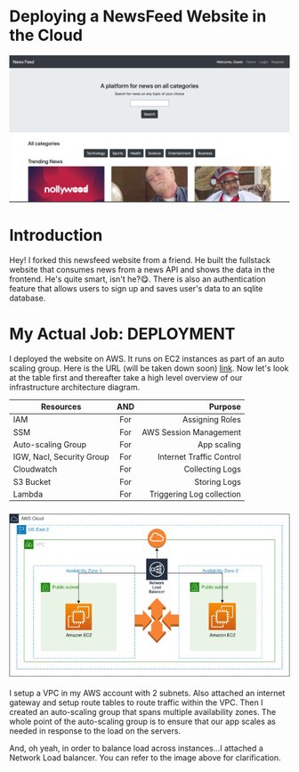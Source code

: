 
#  Deploying a NewsFeed Website in the Cloud
![](images/newsfeed.png)

# Introduction
Hey! I forked this newsfeed website from a friend. He built the fullstack website that consumes news from a news API and shows the data in the frontend. He's quite smart, isn't he?😋.
There is also an authentication feature that allows users to sign up and saves user's data to an sqlite database.

# My Actual Job: DEPLOYMENT
I deployed the website on AWS. It runs on EC2 instances as part of an auto scaling group. Here is the URL (will be taken down soon) [link](ec2-3-14-217-50.us-east-2.compute.amazonaws.com). Now let's look at the table first and thereafter take a high level overview of our infrastructure architecture diagram.

| Resources               | AND       | Purpose                  |
|-------------------------|:---------:| ------------------------:|                
|IAM                      | For       | Assigning Roles          |
|SSM                      | For       | AWS Session Management   |
|Auto-scaling Group       | For       | App scaling              |
|IGW, Nacl, Security Group| For       | Internet Traffic Control |
|Cloudwatch               | For       | Collecting Logs          |
| S3 Bucket               | For       | Storing Logs             |
|Lambda                   | For       | Triggering Log collection|


### ![VPC Infrastructure Architecture!](newsfeed.jpg)

I setup a VPC in my AWS account with 2 subnets. Also attached an internet gateway and setup route tables to route traffic within the VPC. Then I created an auto-scaling group that spans multiple availability zones. The whole point of the auto-scaling group is to ensure that our app scales as needed in response to the load on the servers. 

And, oh yeah, in order to balance load across instances...I attached a Network Load balancer. You can refer to the image above for clarification.

